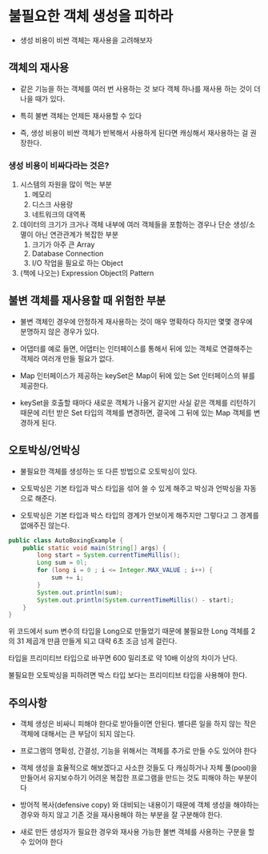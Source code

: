 # 불필요한 객체 생성을 피하라

- 생성 비용이 비싼 객체는 재사용을 고려해보자

## 객체의 재사용

- 같은 기능을 하는 객체를 여러 번 사용하는 것 보다 객체 하나를 재사용 하는 것이 더 나을 때가 있다.

- 특히 불변 객체는 언제든 재사용할 수 있다

- 즉, 생성 비용이 비싼 객체가 반복해서 사용하게 된다면 캐싱해서 재사용하는 걸 권장한다.

### 생성 비용이 비싸다라는 것은?
1. 시스템의 자원을 많이 먹는 부분
    1. 메모리
    2. 디스크 사용랑
    3. 네트워크의 대역폭
2. 데이터의 크기가 크거나 객체 내부에 여러 객체들을 포함하는 경우나 단순 생성/소멸이 아닌 연관관계가 복잡한 부분
    1. 크기가 아주 큰 Array
    2. Database Connection
    3. I/O 작업을 필요로 하는 Object
3. (책에 나오는) Expression Object의 Pattern


## 불변 객체를 재사용할 때 위험한 부분

- 불변 객체인 경우에 안정하게 재사용하는 것이 매우 명확하다 하지만 몇몇 경우에 분명하지 않은 경우가 있다. 

- 어댑터를 예로 들면, 어댑터는 인터페이스를 통해서 뒤에 있는 객체로 연결해주는 객체라 여러개 만들 필요가 없다.

- Map 인터페이스가 제공하는 keySet은 Map이 뒤에 있는 Set 인터페이스의 뷰를 제공한다. 

- keySet을 호출할 때마다 새로운 객체가 나올거 같지만 사실 같은 객체를 리턴하기 때문에 리턴 받은 Set 타입의 객체를 변경하면, 결국에 그 뒤에 있는 Map 객체를 변경하게 된다.

## 오토박싱/언박싱

- 불필요한 객체를 생성하는 또 다른 방법으로 오토박싱이 있다. 

- 오토박싱은 기본 타입과 박스 타입을 섞어 쓸 수 있게 해주고 박싱과 언박싱을 자동으로 해준다.

- 오토박싱은 기본 타입과 박스 타입의 경계가 안보이게 해주지만 그렇다고 그 경계를 없애주진 않는다.

```java
public class AutoBoxingExample {
    public static void main(String[] args) {
        long start = System.currentTimeMillis();
        Long sum = 0l;
        for (long i = 0 ; i <= Integer.MAX_VALUE ; i++) {
            sum += i;
        }
        System.out.println(sum);
        System.out.println(System.currentTimeMillis() - start);
    }
}
```
위 코드에서 sum 변수의 타입을 Long으로 만들었기 때문에 불필요한 Long 객체를 2의 31 제곱개 만큼 만들게 되고 대략 6초 조금 넘게 걸린다. 

타입을 프리미티브 타입으로 바꾸면 600 밀리초로 약 10배 이상의 차이가 난다.

불필요한 오토박싱을 피하려면 박스 타입 보다는 프리미티브 타입을 사용해야 한다.

## 주의사항

- 객체 생성은 비싸니 피해야 한다로 받아들이면 안된다. 별다른 일을 하지 않는 작은 객체에 대해서는 큰 부담이 되지 않는다.

- 프로그램의 명확성, 간결성, 기능을 위해서는 객체를 추가로 만들 수도 있어야 한다

- 객체 생성을 효율적으로 해보겠다고 사소한 것들도 다 캐싱하거나 자체 풀(pool)을 만들어서 유지보수하기 어려운 복잡한 프로그램을 만드는 것도 피해야 하는 부분이다 

- 방어적 복사(defensive copy) 와 대비되는 내용이기 때문에 객체 생성을 해야하는 경우와 하지 않고 기존 것을 재사용해야 하는 부분을 잘 구분해야 한다.

- 새로 만든 생성자가 필요한 경우와 재사용 가능한 불변 객체를 사용하는 구분을 할 수 있어야 한다



